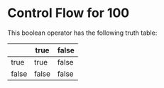 # Control Flow for 100

This boolean operator has the following truth table:

|       | true  | false |
| ----- | ----- | ----- |
| true  | true  | false |
| false | false | false |
